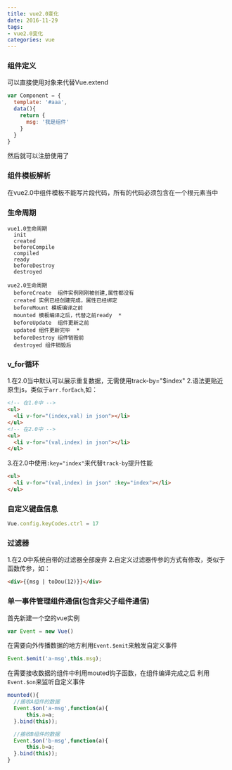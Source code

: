 ```yaml
---
title: vue2.0变化
date: 2016-11-29
tags:
- vue2.0变化
categories: vue
---
```


### 组件定义
可以直接使用对象来代替Vue.extend
```javascript
var Component = {
  template: '#aaa',
  data(){
    return {
      msg: '我是组件'
    }
  }
}
```
然后就可以注册使用了

### 组件模板解析
在vue2.0中组件模板不能写片段代码，所有的代码必须包含在一个根元素当中

### 生命周期
```text
vue1.0生命周期
  init  
  created
  beforeCompile
  compiled
  ready   
  beforeDestroy 
  destroyed
```

```text
vue2.0生命周期
  beforeCreate  组件实例刚刚被创建,属性都没有
  created 实例已经创建完成，属性已经绑定
  beforeMount 模板编译之前
  mounted 模板编译之后，代替之前ready  *
  beforeUpdate  组件更新之前
  updated 组件更新完毕  *
  beforeDestroy 组件销毁前
  destroyed 组件销毁后
```

### v_for循环
1.在2.0当中默认可以展示重复数据，无需使用track-by="$index"
2.语法更贴近原生js，类似于<code>arr.forEach</code>,如：
```html
<!-- 在1.0中 -->
<ul>
  <li v-for="(index,val) in json"></li>
</ul>
<!-- 在2.0中 -->
<ul>
  <li v-for="(val,index) in json"></li>
</ul>
```
3.在2.0中使用<code>:key="index"</code>来代替<code>track-by</code>提升性能
```html
<ul>
  <li v-for="(val,index) in json" :key="index"></li>
</ul>
```

### 自定义键盘信息
```javascript
Vue.config.keyCodes.ctrl = 17
```
### 过滤器
1.在2.0中系统自带的过滤器全部废弃
2.自定义过滤器传参的方式有修改，类似于函数传参，如：
```html
<div>{{msg | toDou(12)}}</div>
```
### 单一事件管理组件通信(包含非父子组件通信)
首先新建一个空的vue实例
```javascript
var Event = new Vue()
```
在需要向外传播数据的地方利用<code>Event.$emit</code>来触发自定义事件
```javascript
Event.$emit('a-msg',this.msg);
```
在需要接收数据的组件中利用mouted钩子函数，在组件编译完成之后
利用<code>Event.$on</code>来监听自定义事件
```javascript
mounted(){
  //接收A组件的数据
  Event.$on('a-msg',function(a){
      this.a=a;
  }.bind(this));

  //接收B组件的数据
  Event.$on('b-msg',function(a){
      this.b=a;
  }.bind(this));
}
```
<script async src="//jsfiddle.net/umbrellazwl/50wL7mdz/3586/embed/js,html,result/dark/"></script>
